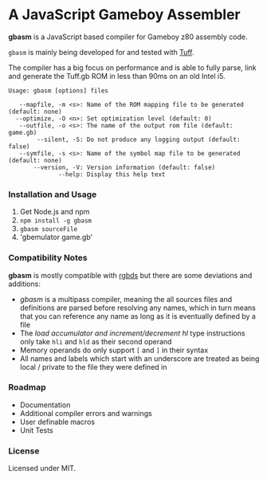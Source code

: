# A JavaScript Gameboy Assembler

**gbasm** is a JavaScript based compiler for Gameboy z80 assembly code.

`gbasm` is mainly being developed for and tested with [Tuff](https://github.com/BonsaiDen/Tuff.gb). 

The compiler has a big focus on performance and is able to fully parse, link 
and generate the Tuff.gb ROM in less than 90ms on an old Intel i5.


```
Usage: gbasm [options] files

   --mapfile, -m <s>: Name of the ROM mapping file to be generated (default: none)
  --optimize, -O <n>: Set optimization level (default: 0)
   --outfile, -o <s>: The name of the output rom file (default: game.gb)
        --silent, -S: Do not produce any logging output (default: false)
   --symfile, -s <s>: Name of the symbol map file to be generated (default: none)
       --version, -V: Version information (default: false)
              --help: Display this help text
```


### Installation and Usage

1. Get Node.js and npm
2. `npm install -g gbasm`
3. `gbasm sourceFile`
4. 'gbemulator game.gb'


### Compatibility Notes

**gbasm** is mostly compatible with [rgbds](https://github.com/bentley/rgbds) 
but there are some deviations and additions:

- *gbasm* is a multipass compiler, meaning the all sources files and definitions are parsed before resolving any names, which in turn means that you can reference any name as long as it is eventually defined by a file
- The *load accumulator and increment/decrement hl* type instructions only take `hli` and `hld` as their second operand
- Memory operands do only support `[` and `]` in their syntax
- All names and labels which start with an underscore are treated as being local / private to the file they were defined in


### Roadmap

- Documentation
- Additional compiler errors and warnings
- User definable macros
- Unit Tests
 

### License

Licensed under MIT.

